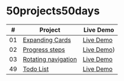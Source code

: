 ﻿# 50projects50days


|  #  | Project                                                                                          | Live Demo                                                                                         |
| :-: | ------------------------------------------------------------------------------------------------ | ------------------------------------------------------------------------------------------------- |
| 01  | [Expanding Cards](https://github.com/bayanghaben/50projects50days/tree/main/expanding-cards)     | [Live Demo](https://raw.githack.com/bayanghaben/50projects50days/main/expanding-cards/index.html) |
| 02  | [Progress steps](https://github.com/bayanghaben/50projects50days/tree/main/progress-steps)     | [Live Demo](https://raw.githack.com/bayanghaben/50projects50days/main/progress-steps/index.html)) |
| 03  | [Rotating navigation](https://github.com/bayanghaben/50projects50days/tree/main/expanding-cards) | [Live Demo](https://raw.githack.com/bayanghaben/50projects50days/main/expanding-cards/index.html) |
| 49  | [Todo List](https://github.com/bayanghaben/50projects50days/tree/main/todo-list)                 | [Live Demo](https://bayanghaben.github.io/todolist-day49/)                                        |

